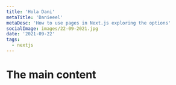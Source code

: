 ```yaml
---
title: 'Hola Dani'
metaTitle: 'Danieeel'
metaDesc: 'How to use pages in Next.js exploring the options'
socialImage: images/22-09-2021.jpg
date: '2021-09-22'
tags:
  - nextjs
---
```


# The main content
